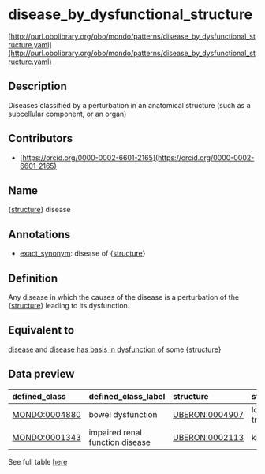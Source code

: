 # disease_by_dysfunctional_structure 

[http://purl.obolibrary.org/obo/mondo/patterns/disease_by_dysfunctional_structure.yaml](http://purl.obolibrary.org/obo/mondo/patterns/disease_by_dysfunctional_structure.yaml)
## Description 



Diseases classified by a perturbation in an anatomical structure (such as a subcellular component, or an organ)
## Contributors 
* [https://orcid.org/0000-0002-6601-2165](https://orcid.org/0000-0002-6601-2165) 
## Name 

{[structure](http://purl.obolibrary.org/obo/UBERON_0000061)} disease

## Annotations 

* [exact_synonym](http://www.geneontology.org/formats/oboInOwl#hasExactSynonym): disease of {[structure](http://purl.obolibrary.org/obo/UBERON_0000061)}

## Definition 

Any disease in which the causes of the disease is a perturbation of the {[structure](http://purl.obolibrary.org/obo/UBERON_0000061)} leading to its dysfunction.

## Equivalent to 

[disease](http://purl.obolibrary.org/obo/MONDO_0000001) and [disease has basis in dysfunction of](http://purl.obolibrary.org/obo/RO_0004020) some {[structure](http://purl.obolibrary.org/obo/UBERON_0000061)}

## Data preview 
| defined_class                                | defined_class_label             | structure                                     | structure_label       |
|:---------------------------------------------|:--------------------------------|:----------------------------------------------|:----------------------|
| [MONDO:0004880](http://purl.obolibrary.org/obo/MONDO_0004880) | bowel dysfunction               | [UBERON:0004907](http://purl.obolibrary.org/obo/UBERON_0004907) | lower digestive tract |
| [MONDO:0001343](http://purl.obolibrary.org/obo/MONDO_0001343) | impaired renal function disease | [UBERON:0002113](http://purl.obolibrary.org/obo/UBERON_0002113) | kidney                |

See full table [here](https://github.com/monarch-initiative/mondo/blob/master/src/patterns/data/matches/disease_by_dysfunctional_structure.tsv) 
